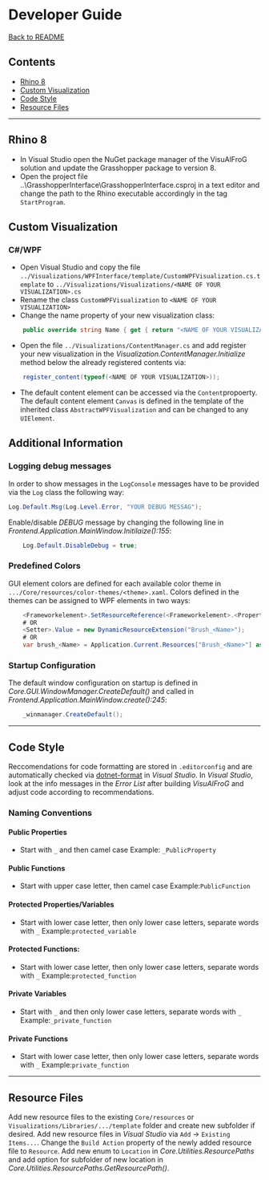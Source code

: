 # Developer Guide

[Back to README](../README.md)

<!-- TOC -->

## Contents

- [Rhino 8](#rhino-8)
- [Custom Visualization](#custom-visualization)
- [Code Style](#code-style)
- [Resource Files](#resource-files)

<!-- /TOC -->
-----


<!-- ###################################################################### -->
## Rhino 8

- In Visual Studio open the NuGet package manager of the VisuAlFroG solution and update the Grasshopper package to version 8.
- Open the project file ..\GrasshopperInterface\GrasshopperInterface.csproj in a text editor and change the path to the Rhino executable accordingly in the tag `StartProgram`.


<!-- ###################################################################### -->
## Custom Visualization

### C#/WPF

- Open Visual Studio and copy the file `../Visualizations/WPFInterface/template/CustomWPFVisualization.cs.template` to `../Visualizations/Visualizations/<NAME OF YOUR VISUALIZATION>.cs`
- Rename the class `CustomWPFVisualization` to `<NAME OF YOUR VISUALIZATION>`
- Change the name property of your new visualization class:
```C#
    public override string Name { get { return "<NAME OF YOUR VISUALIZATION>"; } }
```
- Open the file `../Visualizations/ContentManager.cs` and add register your new visualization in the *Visualization.ContentManager.Initialize* method below the already registered contents via:
```C#
    register_content(typeof(<NAME OF YOUR VISUALIZATION>));
```
- The default content element can be accessed via the `Content`propoerty. The default content element `Canvas` is defined in the template of the inherited class `AbstractWPFVisualization` and can be changed to any `UIElement`.
        

<!--
### d3

<TODO>

### Bokeh (Python)

<TODO>
-->


<!-- ###################################################################### -->
## Additional Information

### Logging debug messages
In order to show messages in the `LogConsole` messages have to be provided via the `Log` class the following way:
```C#
Log.Default.Msg(Log.Level.Error, "YOUR DEBUG MESSAG");
```
Enable/disable *DEBUG* message by changing the following line in *Frontend.Application.MainWindow.Initilaize():155*:
```C#
    Log.Default.DisableDebug = true;
```

### Predefined Colors
GUI element colors are defined for each available color theme in `.../Core/resources/color-themes/<theme>.xaml`. 
Colors defined in the themes can be assigned to WPF elements in two ways:
```C#
    <Frameworkelement>.SetResourceReference(<Frameworkelement>.<PropertyName>, "Brush_<Name>");
    # OR
    <Setter>.Value = new DynamicResourceExtension("Brush_<Name>");
    # OR
    var brush_<Name> = Application.Current.Resources["Brush_<Name>"] as SolidColorBrush;
```

### Startup Configuration
The default window configuration on startup is defined in *Core.GUI.WindowManager.CreateDefault()* and called in *Frontend.Application.MainWindow.create():245*:
```C#
    _winmanager.CreateDefault();
```


-----
<!-- ###################################################################### -->
## Code Style

Reccomendations for code formatting are stored in `.editorconfig` and are automatically checked via [dotnet-format](https://github.com/dotnet/format) in *Visual Studio*. 
In *Visual Studio*, look at the info messages in the *Error List* after building *VisuAlFroG* and adjust code according to recommendations.

### Naming Conventions

#### Public Properties
- Start with `_` and then camel case 
Example: `_PublicProperty`
#### Public Functions
- Start with upper case letter, then camel case 
Example:`PublicFunction`

#### Protected Properties/Variables
- Start with lower case letter, then only lower case letters, separate words with `_` 
Example:`protected_variable`
#### Protected Functions:
- Start with lower case letter, then only lower case letters, separate words with `_` 
Example:`protected_function`

#### Private Variables
- Start with `_` and then only lower case letters, separate words with `_` 
Example:`_private_function`
#### Private Functions
- Start with lower case letter, then only lower case letters, separate words with `_` 
Example:`private_function`


-----
<!-- ###################################################################### -->
## Resource Files

Add new resource files to the existing `Core/resources` or `Visualizations/Libraries/.../template` folder and create new subfolder if desired. 
Add new resource files in *Visual Studio* via `Add` -> `Existing Items...`. 
Change the `Build Action` property of the newly added resource file to `Resource`.
Add new enum to `Location` in *Core.Utilities.ResourcePaths* and add option for subfolder of new location in *Core.Utilities.ResourcePaths.GetResourcePath()*.


<!-- ###################################################################### -->
